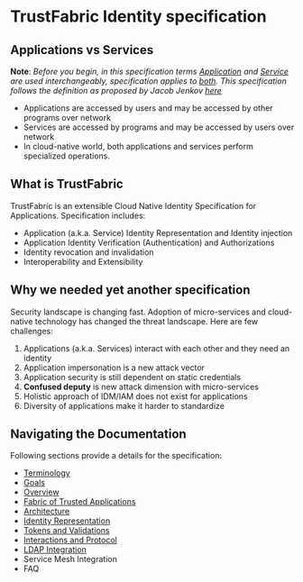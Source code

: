 # TrustFabric Identity specification

## Applications vs Services

**Note**: *Before you begin, in this specification terms <u>Application</u> and <u>Service</u> are used interchangeably, specification applies to <u>both</u>. This specification follows the definition as proposed by Jacob Jenkov [here](http://tutorials.jenkov.com/soa/services-applications.html)*

* Applications are accessed by users and may be accessed by other programs over network
* Services are accessed by programs and may be accessed by users over network
* In cloud-native world, both applications and services perform specialized operations.

## What is TrustFabric

TrustFabric is an extensible Cloud Native Identity Specification for Applications. Specification includes:

* Application (a.k.a. Service) Identity Representation and Identity injection
* Application Identity Verification (Authentication) and Authorizations
* Identity revocation and invalidation
* Interoperability and Extensibility

## Why we needed yet another specification

Security landscape is changing fast. Adoption of micro-services and cloud-native technology has changed the threat landscape. Here are few challenges:

1. Applications (a.k.a. Services) interact with each other and they need an identity
1. Application impersonation is a new attack vector
1. Application security is still dependent on static credentials 
1. **Confused deputy** is new attack dimension with micro-services
1. Holistic approach of IDM/IAM does not exist for applications
1. Diversity of applications make it harder to standardize

## Navigating the Documentation

Following sections provide a details for the specification:

* [Terminology](./Terminology.md)
* [Goals](/Goals.md)
* [Overview](./Overview.md)
* [Fabric of Trusted Applications](./TrustFabric.md)
* [Architecture](./Architecture.md)
* [Identity Representation](./Identity.md)
* [Tokens and Validations](./Tokens.md)
* [Interactions and Protocol](./InterOp.md)
* [LDAP Integration](./LdapSchema.md)
* Service Mesh Integration
* FAQ



